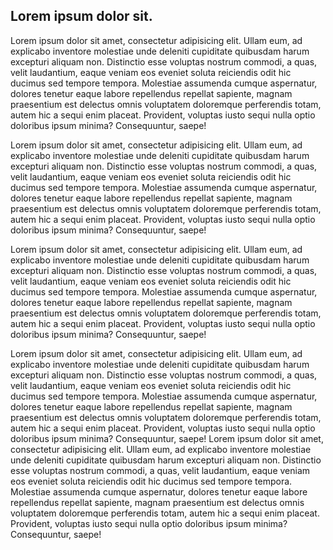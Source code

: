 ## Lorem ipsum dolor sit.

Lorem ipsum dolor sit amet, consectetur adipisicing elit. Ullam eum, ad explicabo inventore molestiae unde deleniti cupiditate quibusdam harum excepturi aliquam non. Distinctio esse voluptas nostrum commodi, a quas, velit laudantium, eaque veniam eos eveniet soluta reiciendis odit hic ducimus sed tempore tempora. Molestiae assumenda cumque aspernatur, dolores tenetur eaque labore repellendus repellat sapiente, magnam praesentium est delectus omnis voluptatem doloremque perferendis totam, autem hic a sequi enim placeat. Provident, voluptas iusto sequi nulla optio doloribus ipsum minima? Consequuntur, saepe!


Lorem ipsum dolor sit amet, consectetur adipisicing elit. Ullam eum, ad explicabo inventore molestiae unde deleniti cupiditate quibusdam harum excepturi aliquam non. Distinctio esse voluptas nostrum commodi, a quas, velit laudantium, eaque veniam eos eveniet soluta reiciendis odit hic ducimus sed tempore tempora. Molestiae assumenda cumque aspernatur, dolores tenetur eaque labore repellendus repellat sapiente, magnam praesentium est delectus omnis voluptatem doloremque perferendis totam, autem hic a sequi enim placeat. Provident, voluptas iusto sequi nulla optio doloribus ipsum minima? Consequuntur, saepe!

Lorem ipsum dolor sit amet, consectetur adipisicing elit. Ullam eum, ad explicabo inventore molestiae unde deleniti cupiditate quibusdam harum excepturi aliquam non. Distinctio esse voluptas nostrum commodi, a quas, velit laudantium, eaque veniam eos eveniet soluta reiciendis odit hic ducimus sed tempore tempora. Molestiae assumenda cumque aspernatur, dolores tenetur eaque labore repellendus repellat sapiente, magnam praesentium est delectus omnis voluptatem doloremque perferendis totam, autem hic a sequi enim placeat. Provident, voluptas iusto sequi nulla optio doloribus ipsum minima? Consequuntur, saepe!

Lorem ipsum dolor sit amet, consectetur adipisicing elit. Ullam eum, ad explicabo inventore molestiae unde deleniti cupiditate quibusdam harum excepturi aliquam non. Distinctio esse voluptas nostrum commodi, a quas, velit laudantium, eaque veniam eos eveniet soluta reiciendis odit hic ducimus sed tempore tempora. Molestiae assumenda cumque aspernatur, dolores tenetur eaque labore repellendus repellat sapiente, magnam praesentium est delectus omnis voluptatem doloremque perferendis totam, autem hic a sequi enim placeat. Provident, voluptas iusto sequi nulla optio doloribus ipsum minima? Consequuntur, saepe!
Lorem ipsum dolor sit amet, consectetur adipisicing elit. Ullam eum, ad explicabo inventore molestiae unde deleniti cupiditate quibusdam harum excepturi aliquam non. Distinctio esse voluptas nostrum commodi, a quas, velit laudantium, eaque veniam eos eveniet soluta reiciendis odit hic ducimus sed tempore tempora. Molestiae assumenda cumque aspernatur, dolores tenetur eaque labore repellendus repellat sapiente, magnam praesentium est delectus omnis voluptatem doloremque perferendis totam, autem hic a sequi enim placeat. Provident, voluptas iusto sequi nulla optio doloribus ipsum minima? Consequuntur, saepe!